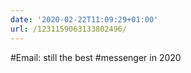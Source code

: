 ```yaml
---
date: '2020-02-22T11:09:29+01:00'
url: /1231159063133802496/
---
```

#Email: still the best #messenger in 2020
